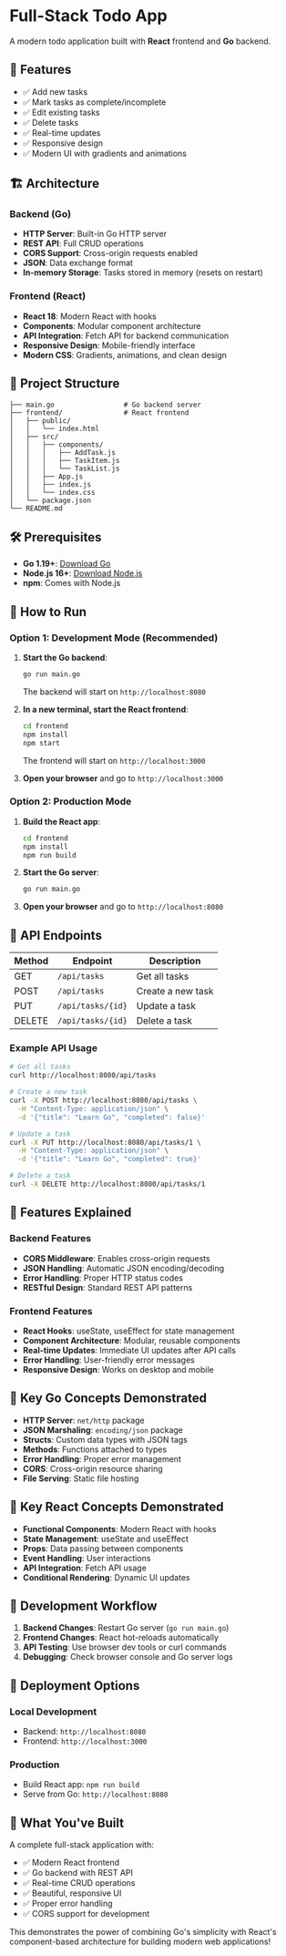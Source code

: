 # Full-Stack Todo App

A modern todo application built with **React** frontend and **Go** backend.

## 🚀 Features

- ✅ Add new tasks
- ✅ Mark tasks as complete/incomplete
- ✅ Edit existing tasks
- ✅ Delete tasks
- ✅ Real-time updates
- ✅ Responsive design
- ✅ Modern UI with gradients and animations

## 🏗️ Architecture

### Backend (Go)
- **HTTP Server**: Built-in Go HTTP server
- **REST API**: Full CRUD operations
- **CORS Support**: Cross-origin requests enabled
- **JSON**: Data exchange format
- **In-memory Storage**: Tasks stored in memory (resets on restart)

### Frontend (React)
- **React 18**: Modern React with hooks
- **Components**: Modular component architecture
- **API Integration**: Fetch API for backend communication
- **Responsive Design**: Mobile-friendly interface
- **Modern CSS**: Gradients, animations, and clean design

## 📁 Project Structure

```
├── main.go                 # Go backend server
├── frontend/               # React frontend
│   ├── public/
│   │   └── index.html
│   ├── src/
│   │   ├── components/
│   │   │   ├── AddTask.js
│   │   │   ├── TaskItem.js
│   │   │   └── TaskList.js
│   │   ├── App.js
│   │   ├── index.js
│   │   └── index.css
│   └── package.json
└── README.md
```

## 🛠️ Prerequisites

- **Go 1.19+**: [Download Go](https://golang.org/dl/)
- **Node.js 16+**: [Download Node.js](https://nodejs.org/)
- **npm**: Comes with Node.js

## 🚀 How to Run

### Option 1: Development Mode (Recommended)

1. **Start the Go backend**:
   ```bash
   go run main.go
   ```
   The backend will start on `http://localhost:8080`

2. **In a new terminal, start the React frontend**:
   ```bash
   cd frontend
   npm install
   npm start
   ```
   The frontend will start on `http://localhost:3000`

3. **Open your browser** and go to `http://localhost:3000`

### Option 2: Production Mode

1. **Build the React app**:
   ```bash
   cd frontend
   npm install
   npm run build
   ```

2. **Start the Go server**:
   ```bash
   go run main.go
   ```

3. **Open your browser** and go to `http://localhost:8080`

## 🔧 API Endpoints

| Method | Endpoint | Description |
|--------|----------|-------------|
| GET | `/api/tasks` | Get all tasks |
| POST | `/api/tasks` | Create a new task |
| PUT | `/api/tasks/{id}` | Update a task |
| DELETE | `/api/tasks/{id}` | Delete a task |

### Example API Usage

```bash
# Get all tasks
curl http://localhost:8080/api/tasks

# Create a new task
curl -X POST http://localhost:8080/api/tasks \
  -H "Content-Type: application/json" \
  -d '{"title": "Learn Go", "completed": false}'

# Update a task
curl -X PUT http://localhost:8080/api/tasks/1 \
  -H "Content-Type: application/json" \
  -d '{"title": "Learn Go", "completed": true}'

# Delete a task
curl -X DELETE http://localhost:8080/api/tasks/1
```

## 🎨 Features Explained

### Backend Features
- **CORS Middleware**: Enables cross-origin requests
- **JSON Handling**: Automatic JSON encoding/decoding
- **Error Handling**: Proper HTTP status codes
- **RESTful Design**: Standard REST API patterns

### Frontend Features
- **React Hooks**: useState, useEffect for state management
- **Component Architecture**: Modular, reusable components
- **Real-time Updates**: Immediate UI updates after API calls
- **Error Handling**: User-friendly error messages
- **Responsive Design**: Works on desktop and mobile

## 🎯 Key Go Concepts Demonstrated

- **HTTP Server**: `net/http` package
- **JSON Marshaling**: `encoding/json` package
- **Structs**: Custom data types with JSON tags
- **Methods**: Functions attached to types
- **Error Handling**: Proper error management
- **CORS**: Cross-origin resource sharing
- **File Serving**: Static file hosting

## 🎯 Key React Concepts Demonstrated

- **Functional Components**: Modern React with hooks
- **State Management**: useState and useEffect
- **Props**: Data passing between components
- **Event Handling**: User interactions
- **API Integration**: Fetch API usage
- **Conditional Rendering**: Dynamic UI updates

## 🔄 Development Workflow

1. **Backend Changes**: Restart Go server (`go run main.go`)
2. **Frontend Changes**: React hot-reloads automatically
3. **API Testing**: Use browser dev tools or curl commands
4. **Debugging**: Check browser console and Go server logs

## 🚀 Deployment Options

### Local Development
- Backend: `http://localhost:8080`
- Frontend: `http://localhost:3000`

### Production
- Build React app: `npm run build`
- Serve from Go: `http://localhost:8080`

## 🎉 What You've Built

A complete full-stack application with:
- ✅ Modern React frontend
- ✅ Go backend with REST API
- ✅ Real-time CRUD operations
- ✅ Beautiful, responsive UI
- ✅ Proper error handling
- ✅ CORS support for development

This demonstrates the power of combining Go's simplicity with React's component-based architecture for building modern web applications!
